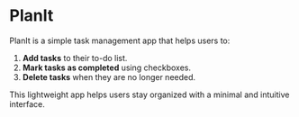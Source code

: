 # PlanIt

PlanIt is a simple task management app that helps users to:

1. **Add tasks** to their to-do list.
2. **Mark tasks as completed** using checkboxes.
3. **Delete tasks** when they are no longer needed.

This lightweight app helps users stay organized with a minimal and intuitive interface.
